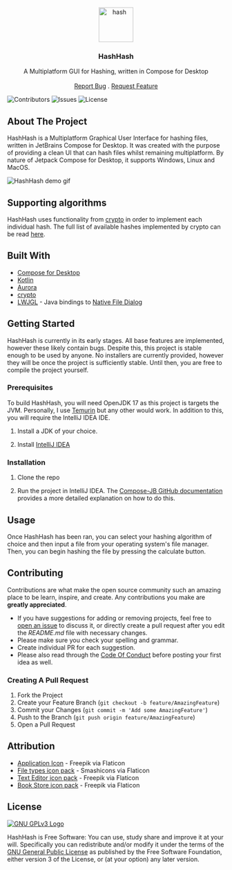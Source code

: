<br/>
<p align="center">
  <img title="HashHash Logo" src="https://user-images.githubusercontent.com/74878137/162616364-9c72490e-cf45-4258-933d-5d4881bca2f0.png" alt="hash" width="80">
  <h3 align="center">HashHash</h3>

<p align="center">
    A Multiplatform GUI for Hashing, written in Compose for Desktop
    <br/>
    <br/>
    <a href="https://github.com/BanDev/HashHash/issues">Report Bug</a>
    .
    <a href="https://github.com/BanDev/HashHash/issues">Request Feature</a>
</p>

![Contributors](https://img.shields.io/github/contributors/BanDev/HashHash?color=dark-green) ![Issues](https://img.shields.io/github/issues/BanDev/HashHash) ![License](https://img.shields.io/github/license/BanDev/HashHash)

## About The Project

HashHash is a Multiplatform Graphical User Interface for hashing files, written in JetBrains Compose for Desktop. It was created with the purpose of providing a clean UI that can hash files whilst remaining multiplatform. By nature of Jetpack Compose for Desktop, it supports Windows, Linux and MacOS.

![HashHash demo gif](https://user-images.githubusercontent.com/74878137/162618970-22d879ae-2f84-497e-b1d5-1b3b792340a7.gif)

## Supporting algorithms

HashHash uses functionality from [crypto](https://github.com/appmattus/crypto) in order to implement each individual hash. The full list of available hashes implemented by crypto can be read [here](https://github.com/appmattus/crypto/tree/main/cryptohash).

## Built With

* [Compose for Desktop](https://github.com/JetBrains/compose-jb)
* [Kotlin](https://kotlinlang.org/)
* [Aurora](https://github.com/kirill-grouchnikov/aurora)
* [crypto](https://github.com/appmattus/crypto)
* [LWJGL](https://github.com/LWJGL/lwjgl3) - Java bindings to [Native File Dialog](https://github.com/mlabbe/nativefiledialog)

## Getting Started

HashHash is currently in its early stages. All base features are implemented, however these likely contain bugs. Despite this, this project is stable enough to be used by anyone. No installers are currently provided, however they will be once the project is sufficiently stable. Until then, you are free to compile the project yourself.

### Prerequisites

To build HashHash, you will need OpenJDK 17 as this project is targets the JVM. Personally, I use [Temurin](https://adoptium.net/) but any other would work. In addition to this, you will require the IntelliJ IDEA IDE.

1. Install a JDK of your choice.

2. Install [IntelliJ IDEA](https://www.jetbrains.com/idea/)

### Installation

1. Clone the repo

2. Run the project in IntelliJ IDEA. The [Compose-JB GitHub documentation](https://github.com/JetBrains/compose-jb/tree/master/tutorials/Getting_Started#running-the-project) provides a more detailed explanation on how to do this.

## Usage

Once HashHash has been ran, you can select your hashing algorithm of choice and then input a file from your operating system's file manager. Then, you can begin hashing the file by pressing the calculate button.

## Contributing

Contributions are what make the open source community such an amazing place to be learn, inspire, and create. Any contributions you make are **greatly appreciated**.

* If you have suggestions for adding or removing projects, feel free to [open an issue](https://github.com/BanDev/HashHash/issues/new) to discuss it, or directly create a pull request after you edit the *README.md* file with necessary changes.
* Please make sure you check your spelling and grammar.
* Create individual PR for each suggestion.
* Please also read through the [Code Of Conduct](https://github.com/BanDev/HashHash/blob/main/CODE_OF_CONDUCT.md) before posting your first idea as well.

### Creating A Pull Request

1. Fork the Project
2. Create your Feature Branch (`git checkout -b feature/AmazingFeature`)
3. Commit your Changes (`git commit -m 'Add some AmazingFeature'`)
4. Push to the Branch (`git push origin feature/AmazingFeature`)
5. Open a Pull Request

## Attribution

- [Application Icon](https://www.flaticon.com/free-icon/hash_390926?term=hash&page=1&position=40&page=1&position=40&related_id=390926) - Freepik via Flaticon
- [File types icon pack](https://www.flaticon.com/packs/file-types) - Smashicons via Flaticon
- [Text Editor icon pack](https://www.flaticon.com/packs/text-editor-42) - Freepik via Flaticon
- [Book Store icon pack](https://www.flaticon.com/packs/book-store-7) - Freepik via Flaticon

## License

[![GNU GPLv3 Logo](https://www.gnu.org/graphics/gplv3-127x51.png)](http://www.gnu.org/licenses/gpl-3.0.en.html)

HashHash is Free Software: You can use, study share and improve it at your will. Specifically you can redistribute and/or modify it under the terms of the [GNU General Public License](http://www.gnu.org/licenses/gpl-3.0.en.html) as published by the Free Software Foundation, either version 3 of the License, or (at your option) any later version.
